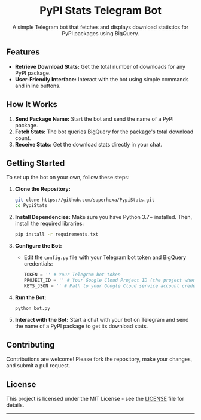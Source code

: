 <div align="center">

# PyPI Stats Telegram Bot

A simple Telegram bot that fetches and displays download statistics for PyPI packages using BigQuery.

</div>

## Features

- **Retrieve Download Stats:** Get the total number of downloads for any PyPI package.
- **User-Friendly Interface:** Interact with the bot using simple commands and inline buttons.

## How It Works

1. **Send Package Name:** Start the bot and send the name of a PyPI package.
2. **Fetch Stats:** The bot queries BigQuery for the package's total download count.
3. **Receive Stats:** Get the download stats directly in your chat.

## Getting Started

To set up the bot on your own, follow these steps:

1. **Clone the Repository:**
   ```bash
   git clone https://github.com/superhexa/PypiStats.git
   cd PypiStats
   ```

2. **Install Dependencies:**
   Make sure you have Python 3.7+ installed. Then, install the required libraries:
   ```bash
   pip install -r requirements.txt
   ```

3. **Configure the Bot:**
   - Edit the `config.py` file with your Telegram bot token and BigQuery credentials:
     ```python
     TOKEN = '' # Your Telegram bot token
     PROJECT_ID = '' # Your Google Cloud Project ID (the project where BigQuery is set up)
     KEYS_JSON = '' # Path to your Google Cloud service account credentials JSON file
     ```

4. **Run the Bot:**
   ```bash
   python bot.py
   ```

5. **Interact with the Bot:**
   Start a chat with your bot on Telegram and send the name of a PyPI package to get its download stats.

## Contributing

Contributions are welcome! Please fork the repository, make your changes, and submit a pull request.

## License

This project is licensed under the MIT License - see the [LICENSE](LICENSE) file for details.

---
